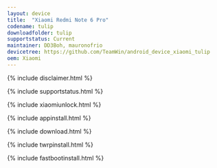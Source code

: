 ```yaml
---
layout: device
title:  "Xiaomi Redmi Note 6 Pro"
codename: tulip
downloadfolder: tulip
supportstatus: Current
maintainer: DD3Boh, mauronofrio
devicetree: https://github.com/TeamWin/android_device_xiaomi_tulip
oem: Xiaomi
---
```


{% include disclaimer.html %}

{% include supportstatus.html %}

{% include xiaomiunlock.html %}

{% include appinstall.html %}

{% include download.html %}

{% include twrpinstall.html %}

{% include fastbootinstall.html %}
